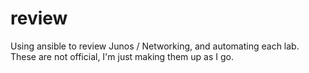 # review
Using ansible to review Junos / Networking, and automating each lab.  These are not official, I'm just making them up as I go.
